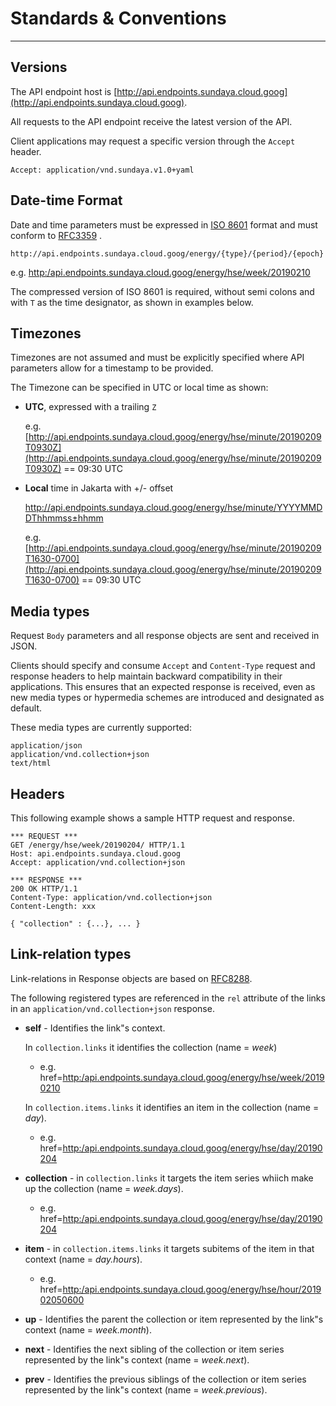 # Standards & Conventions
---

## Versions
The API endpoint host is [http://api.endpoints.sundaya.cloud.goog](http://api.endpoints.sundaya.cloud.goog). 

All requests to the API endpoint receive the latest version of the API.     

Client applications may request a specific version through the `Accept` header.

    Accept: application/vnd.sundaya.v1.0+yaml

## Date-time Format
Date and time parameters must be expressed in [ISO 8601](https://en.wikipedia.org/wiki/ISO_8601) format and must conform to [RFC3359](https://tools.ietf.org/html/rfc3339) .

    http://api.endpoints.sundaya.cloud.goog/energy/{type}/{period}/{epoch}

e.g. [http:/api.endpoints.sundaya.cloud.goog/energy/hse/week/20190210](http:/api.endpoints.sundaya.cloud.goog/energy/hse/week/20190210)

The compressed version of ISO 8601 is required, without semi colons and with `T` as the time designator, as shown in examples below.


## Timezones
Timezones are not assumed and must be explicitly specified where API parameters allow for a timestamp to be provided. 

The Timezone can be specified in UTC or local time as shown:

- __UTC__, expressed with a trailing `Z` 

    e.g. [http://api.endpoints.sundaya.cloud.goog/energy/hse/minute/20190209T0930Z](http://api.endpoints.sundaya.cloud.goog/energy/hse/minute/20190209T0930Z) == 09:30 UTC

- __Local__ time in Jakarta with +/- offset 

    http://api.endpoints.sundaya.cloud.goog/energy/hse/minute/YYYYMMDDThhmmss±hhmm

    e.g. [http://api.endpoints.sundaya.cloud.goog/energy/hse/minute/20190209T1630-0700](http://api.endpoints.sundaya.cloud.goog/energy/hse/minute/20190209T1630-0700) == 09:30 UTC
## Media types
Request `Body` parameters and all response objects are sent and received in JSON. 

Clients should specify and consume `Accept` and `Content-Type` request and response headers to help maintain backward compatibility in their applications. This ensures that an expected response is received, even as new media types or hypermedia schemes are introduced and designated as default.

These media types are currently supported:

    application/json 
    application/vnd.collection+json
    text/html

## Headers
This following example shows a sample HTTP request and response.
```
*** REQUEST ***	
GET /energy/hse/week/20190204/ HTTP/1.1	
Host: api.endpoints.sundaya.cloud.goog
Accept: application/vnd.collection+json	
    
*** RESPONSE ***	
200 OK HTTP/1.1	
Content-Type: application/vnd.collection+json	
Content-Length: xxx	
    
{ "collection" : {...}, ... }
```

## Link-relation types
Link-relations in Response objects are based on [RFC8288](https://tools.ietf.org/html/rfc8288#page-6). 

The following registered types are referenced in the `rel` attribute of the links in an `application/vnd.collection+json` response. 
- **self**	- Identifies the link"s context.

    In `collection.links` it identifies the collection (name = *week*)            

    - e.g. href=<a>[http:/api.endpoints.sundaya.cloud.goog/energy/hse/week/20190210](http:/api.endpoints.sundaya.cloud.goog/energy/hse/week/20190210)</a>

    In `collection.items.links` it identifies an item in the collection (name = *day*).
    - e.g. href=<a>[http:/api.endpoints.sundaya.cloud.goog/energy/hse/day/20190204](http:/api.endpoints.sundaya.cloud.goog/energy/hse/day/20190204)</a>

- **collection** - in `collection.links` it targets the item series whiich make up the collection (name = *week.days*).
    
    - e.g. href=<a>[http:/api.endpoints.sundaya.cloud.goog/energy/hse/day/20190204](http:/api.endpoints.sundaya.cloud.goog/energy/hse/day/20190204)</a>

- **item** - in `collection.items.links` it targets subitems of the item in that context (name = *day.hours*).

    - e.g. href=<a>[http:/api.endpoints.sundaya.cloud.goog/energy/hse/hour/201902050600](http:/api.endpoints.sundaya.cloud.goog/energy/hse/hour/201902050600)</a>

- **up** - Identifies the parent the collection or item represented by the link"s context (name = *week.month*).
    
- **next** - Identifies the next sibling of the collection or item series represented by the link"s context (name = *week.next*).

- **prev** - Identifies the previous siblings of the collection or item series represented by the link"s context (name = *week.previous*).
    

